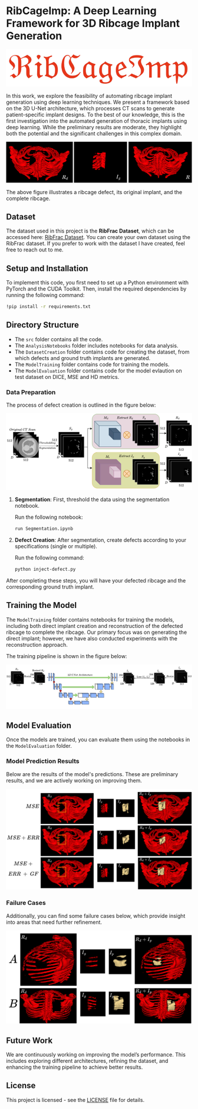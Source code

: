 
# RibCageImp: A Deep Learning Framework for 3D Ribcage Implant Generation

![RibcageImp](Figures/ribcageimp.png)

In this work, we explore the feasibility of automating ribcage implant generation using deep learning techniques. We present a framework based on the 3D U-Net architecture, which processes CT scans to generate patient-specific implant designs. To the best of our knowledge, this is the first investigation into the automated generation of thoracic implants using deep learning. While the preliminary results are moderate, they highlight both the potential and the significant challenges in this complex domain.

![Illustration](Figures/illustration.png)

The above figure illustrates a ribcage defect, its original implant, and the complete ribcage.

## Dataset

The dataset used in this project is the **RibFrac Dataset**, which can be accessed here: [RibFrac Dataset](https://ribfrac.grand-challenge.org/dataset/). You can create your own dataset using the RibFrac dataset. If you prefer to work with the dataset I have created, feel free to reach out to me.

## Setup and Installation

To implement this code, you first need to set up a Python environment with PyTorch and the CUDA Toolkit. Then, install the required dependencies by running the following command:

```bash
!pip install -r requirements.txt
```

## Directory Structure

- The `src` folder contains all the code.
- The `AnalysisNotebooks` folder includes notebooks for data analysis.
- The `DatasetCreation` folder contains code for creating the dataset, from which defects and ground truth implants are generated.
- The `ModelTraining` folder contains code for training the models.
- The `ModelEvaluation` folder contains code for the model evlaution on test dataset on DICE, MSE and HD metrics.


### Data Preparation

The process of defect creation is outlined in the figure below:

![Data Preparation](Figures/isbi1.png)

1. **Segmentation**: First, threshold the data using the segmentation notebook.

    Run the following notebook:
    ```bash
    run Segmentation.ipynb
    ```

2. **Defect Creation**: After segmentation, create defects according to your specifications (single or multiple).

    Run the following command:
    ```bash
    python inject-defect.py
    ```

After completing these steps, you will have your defected ribcage and the corresponding ground truth implant.

## Training the Model

The `ModelTraining` folder contains notebooks for training the models, including both direct implant creation and reconstruction of the defected ribcage to complete the ribcage. Our primary focus was on generating the direct implant; however, we have also conducted experiments with the reconstruction approach.

The training pipeline is shown in the figure below:

![Training](Figures/isbi2.png)

## Model Evaluation

Once the models are trained, you can evaluate them using the notebooks in the `ModelEvaluation` folder.

### Model Prediction Results

Below are the results of the model's predictions. These are preliminary results, and we are actively working on improving them.

![Results](Figures/MSE.png)

### Failure Cases

Additionally, you can find some failure cases below, which provide insight into areas that need further refinement.

![Wrong Predictions](Figures/wrongpred.png)

## Future Work

We are continuously working on improving the model’s performance. This includes exploring different architectures, refining the dataset, and enhancing the training pipeline to achieve better results.

## License

This project is licensed - see the [LICENSE](LICENSE.txt) file for details.
